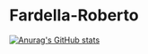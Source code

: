 # Fardella-Roberto
[![Anurag's GitHub stats](https://github-readme-stats.vercel.app/api?username=Zudel)](https://github.com/anuraghazra/github-readme-stats)
